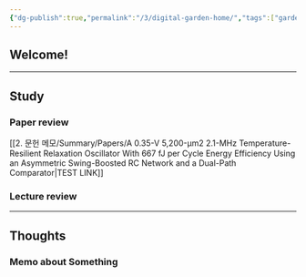 ```yaml
---
{"dg-publish":true,"permalink":"/3/digital-garden-home/","tags":["gardenEntry"],"created":"2025-04-07T00:32:00.480+09:00"}
---
```


## Welcome!


---------------
## Study
### Paper review


[[2. 문헌 메모/Summary/Papers/A 0.35-V 5,200-μm2 2.1-MHz Temperature-Resilient Relaxation Oscillator With 667 fJ per Cycle Energy Efficiency Using an Asymmetric Swing-Boosted RC Network and a Dual-Path Comparator\|TEST LINK]]
 

### Lecture review




---------------
## Thoughts
### Memo about Something